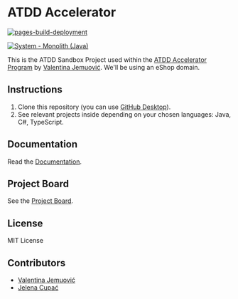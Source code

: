 # ATDD Accelerator

[![pages-build-deployment](https://github.com/optivem/atdd-accelerator/actions/workflows/pages/pages-build-deployment/badge.svg)](https://github.com/optivem/atdd-accelerator/actions/workflows/pages/pages-build-deployment)

[![System - Monolith (Java)](https://github.com/optivem/atdd-accelerator/actions/workflows/system_monolith_java.yml/badge.svg)](https://github.com/optivem/atdd-accelerator/actions/workflows/system_monolith_java.yml)

This is the ATDD Sandbox Project used within the [ATDD Accelerator Program](https://atdd-accelerator.optivem.com/) by [Valentina Jemuović](https://www.linkedin.com/in/valentinajemuovic/). We'll be using an eShop domain.

## Instructions

1. Clone this repository (you can use [GitHub Desktop](https://desktop.github.com/download/)).
2. See relevant projects inside depending on your chosen languages: Java, C#, TypeScript.

## Documentation

Read the [Documentation](https://optivem.github.io/atdd-accelerator/).

## Project Board

See the [Project Board](https://github.com/orgs/optivem/projects/3/views/1).

## License

MIT License

## Contributors

- [Valentina Jemuović](https://www.linkedin.com/in/valentinajemuovic/)
- [Jelena Cupać](https://www.linkedin.com/in/jelenacupac/)
